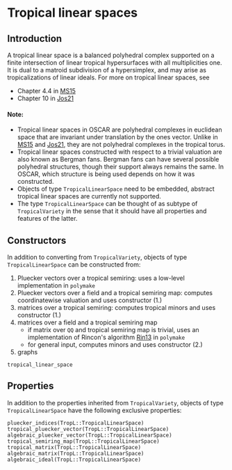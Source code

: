 # Tropical linear spaces

## Introduction
A tropical linear space is a balanced polyhedral complex supported on a finite intersection of linear tropical hypersurfaces with all multiplicities one.  It is dual to a matroid subdivision of a hypersimplex, and may arise as tropicalizations of linear ideals. For more on tropical linear spaces, see
- Chapter 4.4 in [MS15](@cite)
- Chapter 10 in [Jos21](@cite)

#### Note:
- Tropical linear spaces in OSCAR are polyhedral complexes in euclidean space that are invariant under translation by the ones vector.  Unlike in [MS15](@cite) and [Jos21](@cite), they are not polyhedral complexes in the tropical torus.
- Tropical linear spaces constructed with respect to a trivial valuation are also known as Bergman fans.  Bergman fans can have several possible polyhedral structures, though their support always remains the same.  In OSCAR, which structure is being used depends on how it was constructed.
- Objects of type `TropicalLinearSpace` need to be embedded, abstract tropical linear spaces are currently not supported.
- The type `TropicalLinearSpace` can be thought of as subtype of `TropicalVariety` in the sense that it should have all properties and features of the latter.


## Constructors
In addition to converting from `TropicalVariety`, objects of type `TropicalLinearSpace` can be constructed from:
1. Pluecker vectors over a tropical semiring: uses a low-level implementation in `polymake`
2. Pluecker vectors over a field and a tropical semiring map: computes coordinatewise valuation and uses constructor (1.)
3. matrices over a tropical semiring: computes tropical minors and uses constructor (1.)
4. matrices over a field and a tropical semiring map
    - if matrix over `QQ` and tropical semiring map is trivial, uses an implementation of Rincon's algorithm [Rin13](@cite) in `polymake`
    - for general input, computes minors and uses constructor (2.)
5. graphs
```@docs
tropical_linear_space
```

## Properties
In addition to the properties inherited from `TropicalVariety`, objects of type `TropicalLinearSpace` have the following exclusive properties:
```@docs
pluecker_indices(TropL::TropicalLinearSpace)
tropical_pluecker_vector(TropL::TropicalLinearSpace)
algebraic_pluecker_vector(TropL::TropicalLinearSpace)
tropical_semiring_map(TropL::TropicalLinearSpace)
tropical_matrix(TropL::TropicalLinearSpace)
algebraic_matrix(TropL::TropicalLinearSpace)
algebraic_ideal(TropL::TropicalLinearSpace)
```
